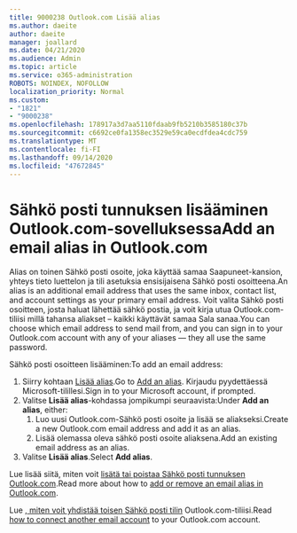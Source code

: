 ```yaml
---
title: 9000238 Outlook.com Lisää alias
ms.author: daeite
author: daeite
manager: joallard
ms.date: 04/21/2020
ms.audience: Admin
ms.topic: article
ms.service: o365-administration
ROBOTS: NOINDEX, NOFOLLOW
localization_priority: Normal
ms.custom:
- "1821"
- "9000238"
ms.openlocfilehash: 178917a3d7aa5110fdaab9fb5210b3585180c37b
ms.sourcegitcommit: c6692ce0fa1358ec3529e59ca0ecdfdea4cdc759
ms.translationtype: MT
ms.contentlocale: fi-FI
ms.lasthandoff: 09/14/2020
ms.locfileid: "47672845"
---
```

# <a name="add-an-email-alias-in-outlookcom"></a><span data-ttu-id="30611-102">Sähkö posti tunnuksen lisääminen Outlook.com-sovelluksessa</span><span class="sxs-lookup"><span data-stu-id="30611-102">Add an email alias in Outlook.com</span></span>

<span data-ttu-id="30611-103">Alias on toinen Sähkö posti osoite, joka käyttää samaa Saapuneet-kansion, yhteys tieto luettelon ja tili asetuksia ensisijaisena Sähkö posti osoitteena.</span><span class="sxs-lookup"><span data-stu-id="30611-103">An alias is an additional email address that uses the same inbox, contact list, and account settings as your primary email address.</span></span> <span data-ttu-id="30611-104">Voit valita Sähkö posti osoitteen, josta haluat lähettää sähkö postia, ja voit kirja utua Outlook.com-tiliisi millä tahansa aliakset – kaikki käyttävät samaa Sala sanaa.</span><span class="sxs-lookup"><span data-stu-id="30611-104">You can choose which email address to send mail from, and you can sign in to your Outlook.com account with any of your aliases — they all use the same password.</span></span>

<span data-ttu-id="30611-105">Sähkö posti osoitteen lisääminen:</span><span class="sxs-lookup"><span data-stu-id="30611-105">To add an email address:</span></span>

1. <span data-ttu-id="30611-106">Siirry kohtaan [Lisää alias](https://go.microsoft.com/fwlink/p/?linkid=864833).</span><span class="sxs-lookup"><span data-stu-id="30611-106">Go to [Add an alias](https://go.microsoft.com/fwlink/p/?linkid=864833).</span></span> <span data-ttu-id="30611-107">Kirjaudu pyydettäessä Microsoft-tilillesi.</span><span class="sxs-lookup"><span data-stu-id="30611-107">Sign in to your Microsoft account, if prompted.</span></span>
2. <span data-ttu-id="30611-108">Valitse **Lisää alias**-kohdassa jompikumpi seuraavista:</span><span class="sxs-lookup"><span data-stu-id="30611-108">Under **Add an alias**, either:</span></span>
    1. <span data-ttu-id="30611-109">Luo uusi Outlook.com-Sähkö posti osoite ja lisää se aliakseksi.</span><span class="sxs-lookup"><span data-stu-id="30611-109">Create a new Outlook.com email address and add it as an alias.</span></span>
    2. <span data-ttu-id="30611-110">Lisää olemassa oleva sähkö posti osoite aliaksena.</span><span class="sxs-lookup"><span data-stu-id="30611-110">Add an existing email address as an alias.</span></span>
3. <span data-ttu-id="30611-111">Valitse **Lisää alias**.</span><span class="sxs-lookup"><span data-stu-id="30611-111">Select **Add alias**.</span></span>

<span data-ttu-id="30611-112">Lue lisää siitä, miten voit [lisätä tai poistaa Sähkö posti tunnuksen Outlook.com](https://support.office.com/article/459b1989-356d-40fa-a689-8f285b13f1f2?wt.mc_id=Office_Outlook_com_Alchemy).</span><span class="sxs-lookup"><span data-stu-id="30611-112">Read more about how to [add or remove an email alias in Outlook.com](https://support.office.com/article/459b1989-356d-40fa-a689-8f285b13f1f2?wt.mc_id=Office_Outlook_com_Alchemy).</span></span>  

<span data-ttu-id="30611-113">Lue [, miten voit yhdistää toisen Sähkö posti tilin](https://support.office.com/article/c5224df4-5885-4e79-91ba-523aa743f0ba?wt.mc_id=Office_Outlook_com_Alchemy) Outlook.com-tiliisi.</span><span class="sxs-lookup"><span data-stu-id="30611-113">Read [how to connect another email account](https://support.office.com/article/c5224df4-5885-4e79-91ba-523aa743f0ba?wt.mc_id=Office_Outlook_com_Alchemy) to your Outlook.com account.</span></span>